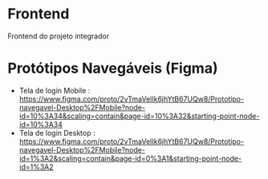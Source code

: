 ﻿# Frontend
Frontend do projeto integrador

# Protótipos Navegáveis (Figma)

* Tela de login Mobile : https://www.figma.com/proto/2vTmaVelIk6jhYtB67UQw8/Prototipo-navegavel-Desktop%2FMobile?node-id=10%3A34&scaling=contain&page-id=10%3A32&starting-point-node-id=10%3A34
* Tela de login Desktop : https://www.figma.com/proto/2vTmaVelIk6jhYtB67UQw8/Prototipo-navegavel-Desktop%2FMobile?node-id=1%3A2&scaling=contain&page-id=0%3A1&starting-point-node-id=1%3A2


